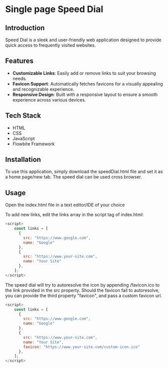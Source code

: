 # Single page Speed Dial

## Introduction
Speed Dial is a sleek and user-friendly web application designed to provide quick access to frequently visited websites.

## Features
- **Customizable Links**: Easily add or remove links to suit your browsing needs.
- **Favicon Support**: Automatically fetches favicons for a visually appealing and recognizable experience.
- **Responsive Design**: Built with a responsive layout to ensure a smooth experience across various devices.

## Tech Stack
- HTML
- CSS
- JavaScript
- Flowbite Framework

## Installation

To use this application, simply download the speedDial.html file and set it as a home page/new tab. The speed dial can be used cross browser.

## Usage
Open the index.html file in a text editor/IDE of your choice

To add new links, edit the links array in the script tag of index.html:

```javascript
<script>
    const links = [
      { 
        src: "https://www.google.com", 
        name: "Google" 
      },
      { 
        src: "https://www.your-site.com", 
        name: "Your Site" 
      },
    ];
</script>
```

The speed dial will try to autoresolve the icon by appending /favicon.ico to the link provided in the src property. 
Should the favicon fail to autoresolve, you can provide the third property "favicon", and pass a custom favicon url.

```javascript
<script>
    const links = [
      { 
        src: "https://www.google.com", 
        name: "Google" 
      },
      { 
        src: "https://www.your-site.com", 
        name: "Your Site", 
        favicon: "https://www.your-site.com/custom-icon.ico"
      },
    ];
</script>
```
